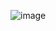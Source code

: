 ![image](https://user-images.githubusercontent.com/62322223/212028558-2fb6b635-1879-4274-9b46-bccedf13ddd3.png)
